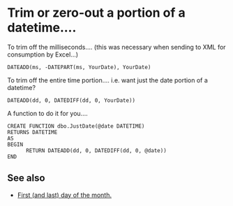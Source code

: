 # Trim or zero-out a portion of a datetime....


To trim off the milliseconds.... (this was necessary when sending to XML for consumption by Excel...)

    DATEADD(ms, -DATEPART(ms, YourDate), YourDate)
    

To trim off the entire time portion.... 
i.e. want just the date portion of a datetime? 

    
    DATEADD(dd, 0, DATEDIFF(dd, 0, YourDate))
    

A function to do it for you....
    
    CREATE FUNCTION dbo.JustDate(@date DATETIME)  
    RETURNS DATETIME  
    AS  
    BEGIN  
          RETURN DATEADD(dd, 0, DATEDIFF(dd, 0, @date))  
    END    
    
## See also

 * [First (and last) day of the month.](first_day_of_month.md)